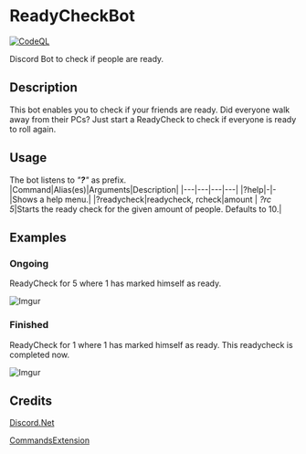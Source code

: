 # ReadyCheckBot
[![CodeQL](https://github.com/danihengeveld/ReadyCheckBot/actions/workflows/codeql-analysis.yml/badge.svg?branch=main)](https://github.com/danihengeveld/ReadyCheckBot/actions/workflows/codeql-analysis.yml)

Discord Bot to check if people are ready.

## Description
This bot enables you to check if your friends are ready. Did everyone walk away from their PCs? Just start a ReadyCheck to check if everyone is ready to roll again.

## Usage
The bot listens to _"**?**"_ as prefix.
|Command|Alias(es)|Arguments|Description|
|---|---|---|---|
|?help|-|-|Shows a help menu.|
|?readycheck|readycheck, rcheck|amount \| _?rc 5_|Starts the ready check for the given amount of people. Defaults to 10.|

## Examples

### Ongoing
ReadyCheck for 5 where 1 has marked himself as ready.

![Imgur](https://i.imgur.com/quBzWIb.png)

### Finished
ReadyCheck for 1 where 1 has marked himself as ready. This readycheck is completed now.

![Imgur](https://i.imgur.com/RVUOy4x.png)

## Credits
[Discord.Net](https://github.com/discord-net/Discord.Net)

[CommandsExtension](https://github.com/Charly6596/Discord.Addons.CommandsExtension)
